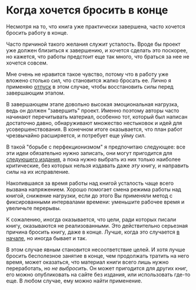 
# Когда хочется бросить в конце

Несмотря на то, что книга уже практически завершена, часто хочется
бросить работу в конце.

Часто причиной такого желания служит усталость.  Вроде бы проект уже
должен близиться к завершению, и хочется сделать это поскорее, но
кажется, что работы предстоит еще так много, что браться за нее не
хочется совсем.

Мне очень не нравится такое чувство, потому что в работу уже вложено
столько сил, что становится жалко бросать ее.  Лично я применяю
[отпуск](vacation.md) в этом случае, чтобы восстановить силы перед
завершающим этапом.

В завершающем этапе довольно высокая эмоциональная нагрузка, ведь он
должен "завершить" проект.  Именно поэтому авторы часто начинают
перечитывать материал, особенно тот, который был написан достаточно
давно, обнаруживают множество нестыковок и идей для
усовершенствования.  В конечном итоге оказывается, что план работ
чрезвычайно расширяется, и потребует еще уйму сил.

В такой "борьбе с перфекционизмом" я предпочитаю следующее: все эти
идеи обязательно нужно записать, они могут пригодится для [следующего
издания](re-edition.md), а пока нужно выбрать из них только наиболее
критические, без которых нельзя издавать даже *эту* книгу, и направить
силы на их исправление.

Накопившаяся за время работы над книгой усталость чаще всего вызвана
напряжением.  Хорошо помогает смена режима работы над книгой, снижение
нагрузки, если до этого Вы применяли метод с фиксированными
интервалами времени: уменьшите рабочее время и увеличьте перерывы.

К сожалению, иногда оказывается, что цели, ради которых писали книгу,
оказываются не реализованными.  Это действительно серьезная причина
бросить книгу, даже в конце.  Лучше, когда это случается [в
начале](want-to-quit-beginning.md), но иногда бывает и так.

В этом случае явным становится несоответствие целей.  И хотя лучше
бросить бесполезное занятие в конце, чем продолжать тратить на него
время, может оказаться, что материал книги всего лишь нужно
переработать, но *не выбросить*.  Он может пригодится для других книг,
его можно опубликовать на сайте без издания, или использовать где-то
еще.  В любом случае, ему можно найти применение.
